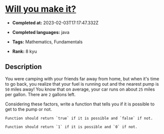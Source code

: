 # [Will you make it?](https://www.codewars.com/kata/5861d28f124b35723e00005e)

- **Completed at:** 2023-02-03T17:17:47.332Z

- **Completed languages:** java

- **Tags:** Mathematics, Fundamentals

- **Rank:** 8 kyu

## Description

You were camping with your friends far away from home, but when it's time to go back, you realize that your fuel is running out and the nearest pump is `50` miles away! You know that on average, your car runs on about `25` miles per gallon. There are `2` gallons left. 

Considering these factors, write a function that tells you if it is possible to get to the pump or not.

```if-not:prolog,nasm,cobol
Function should return `true` if it is possible and `false` if not.
```

```if:prolog,nasm,cobol
Function should return `1` if it is possible and `0` if not.
```

